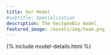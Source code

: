 ```yaml
---
title: Our Model
#subtitle: Specialization
description: The VectgenBio model.
featured_image: /assets/img/team.png
---
```


{% include model-details.html %}
